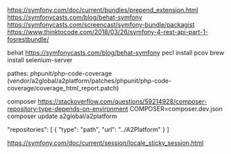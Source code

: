 https://symfony.com/doc/current/bundles/prepend_extension.html
https://symfonycasts.com/blog/behat-symfony
https://symfonycasts.com/screencast/symfony-bundle/packagist
https://www.thinktocode.com/2018/03/26/symfony-4-rest-api-part-1-fosrestbundle/

behat
    https://symfonycasts.com/blog/behat-symfony
    pecl install pcov
    brew install selenium-server
    

pathes:
    phpunit/php-code-coverage
    (vendor/a2global/a2platform/patches/phpunit/php-code-coverage/coverage_html_report.patch)

composer
    https://stackoverflow.com/questions/59214928/composer-repository-type-depends-on-environment
    COMPOSER=composer.dev.json composer update a2global/a2platform


"repositories": [
    {
        "type": "path",
        "url": "../A2Platform"
    }
]

https://symfony.com/doc/current/session/locale_sticky_session.html